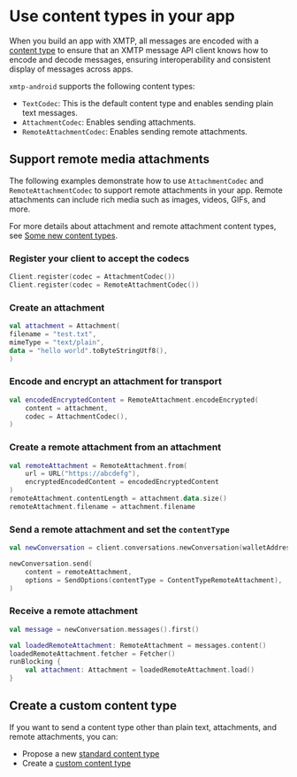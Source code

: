 # Use content types in your app

When you build an app with XMTP, all messages are encoded with a [content type](https://xmtp.org/docs/dev-concepts/content-types) to ensure that an XMTP message API client knows how to encode and decode messages, ensuring interoperability and consistent display of messages across apps.

`xmtp-android` supports the following content types:

- `TextCodec`: This is the default content type and enables sending plain text messages.
- `AttachmentCodec`: Enables sending attachments.
- `RemoteAttachmentCodec`: Enables sending remote attachments.

## Support remote media attachments

The following examples demonstrate how to use `AttachmentCodec` and `RemoteAttachmentCodec` to support remote attachments in your app. Remote attachments can include rich media such as images, videos, GIFs, and more.

For more details about attachment and remote attachment content types, see [Some new content types](https://xmtp.org/blog/attachments-and-remote-attachments).

### Register your client to accept the codecs

```kotlin
Client.register(codec = AttachmentCodec())
Client.register(codec = RemoteAttachmentCodec())
```

### Create an attachment 

```kotlin
val attachment = Attachment(
filename = "test.txt",
mimeType = "text/plain",
data = "hello world".toByteStringUtf8(),
)
```

### Encode and encrypt an attachment for transport

```kotlin
val encodedEncryptedContent = RemoteAttachment.encodeEncrypted(
    content = attachment,
    codec = AttachmentCodec(),
)
```

### Create a remote attachment from an attachment

```kotlin
val remoteAttachment = RemoteAttachment.from(
    url = URL("https://abcdefg"),
    encryptedEncodedContent = encodedEncryptedContent
)
remoteAttachment.contentLength = attachment.data.size()
remoteAttachment.filename = attachment.filename
```

### Send a remote attachment and set the `contentType`

```kotlin
val newConversation = client.conversations.newConversation(walletAddress)

newConversation.send(
    content = remoteAttachment,
    options = SendOptions(contentType = ContentTypeRemoteAttachment),
)
```

### Receive a remote attachment

```kotlin
val message = newConversation.messages().first()

val loadedRemoteAttachment: RemoteAttachment = messages.content()
loadedRemoteAttachment.fetcher = Fetcher()
runBlocking {
    val attachment: Attachment = loadedRemoteAttachment.load() 
}
```

## Create a custom content type

If you want to send a content type other than plain text, attachments, and remote attachments, you can:

- Propose a new [standard content type](https://github.com/orgs/xmtp/discussions/4) 
- Create a [custom content type](https://xmtp.org/docs/client-sdk/javascript/tutorials/use-content-types#build-a-custom-content-type)
